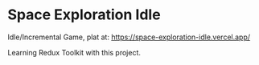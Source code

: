 # Space Exploration Idle

Idle/Incremental Game, plat at: https://space-exploration-idle.vercel.app/

Learning Redux Toolkit with this project.
